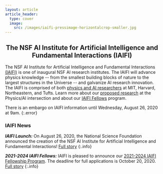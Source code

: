 ```yaml
---
layout: article
article_header:
  type: cover
  image:
    src: /images/iaifi-pressimage-horizontalcrop-smaller.jpg
---
```


<center>
<div style="max-width: 650px;">
<h2>The NSF AI Institute for Artificial Intelligence and Fundamental Interactions (IAIFI)</h2>
</div>
</center>

The NSF AI Institute for Artificial Intelligence and Fundamental Interactions [(IAIFI)](/about.html) is one of inaugural NSF AI research institutes. The IAIFI will advance physics knowledge -- from the smallest building blocks of nature to the largest structures in the Universe -- and galvanize AI research innovation. The IAIFI is comprised of both [physics and AI researchers](/people.html) at MIT, Harvard, Northeastern, and Tufts.  Learn more about our [proposed research](/research.html) at the Physics/AI intersection and about our [IAIFI Fellows](/fellows.html) program.

There is an embargo on IAIFI information until Wednesday, August 26, 2020 at 9am.
{:.error}

### IAIFI News

***IAIFI Launch:*** On August 26, 2020, the National Science Foundation announced the creation of the NSF AI Institute for Artificial Intelligence and Fundamental Interactions! [Full story](iaifi-news.html#iaifi-launch)
{:.info}


***2021-2024 IAIFI Fellows:*** IAIFI is pleased to announce our [2021-2024 IAIFI Fellowship Program](https://academicjobsonline.org/ajo/jobs/16695). The deadline for full applications is October 20, 2020. [Full story](iaifi-news.html#2021-2024-iaifi-fellows)
{:.info}

<!---
***More IAIFI News:*** For all IAIFI news, see our [news page](/iaifi-news.html).
--->
